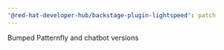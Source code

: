 ```yaml
---
'@red-hat-developer-hub/backstage-plugin-lightspeed': patch
---
```


Bumped Patternfly and chatbot versions
